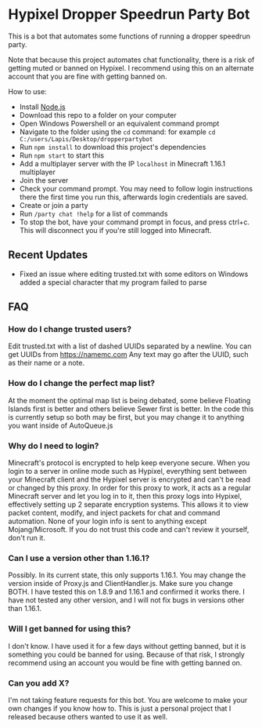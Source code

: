 # Hypixel Dropper Speedrun Party Bot
This is a bot that automates some functions of running a dropper speedrun party.

Note that because this project automates chat functionality, there is a risk of getting muted or banned on Hypixel. I recommend using this on an alternate account that you are fine with getting banned on.

How to use:
- Install [Node.js](https://nodejs.org/en/download/)
- Download this repo to a folder on your computer
- Open Windows Powershell or an equivalent command prompt
- Navigate to the folder using the `cd` command: for example `cd C:/users/Lapis/Desktop/dropperpartybot`
- Run `npm install` to download this project's dependencies
- Run `npm start` to start this
- Add a multiplayer server with the IP `localhost` in Minecraft 1.16.1 multiplayer
- Join the server
- Check your command prompt. You may need to follow login instructions there the first time you run this, afterwards login credentials are saved.
- Create or join a party
- Run `/party chat !help` for a list of commands
- To stop the bot, have your command prompt in focus, and press ctrl+c. This will disconnect you if you're still logged into Minecraft.

## Recent Updates
- Fixed an issue where editing trusted.txt with some editors on Windows added a special character that my program failed to parse

## FAQ
### How do I change trusted users?
Edit trusted.txt with a list of dashed UUIDs separated by a newline. You can get UUIDs from https://namemc.com Any text may go after the UUID, such as their name or a note.

### How do I change the perfect map list?
At the moment the optimal map list is being debated, some believe Floating Islands first is better and others believe Sewer first is better. In the code this is currently setup so both may be first, but you may change it to anything you want inside of AutoQueue.js

### Why do I need to login?
Minecraft's protocol is encrypted to help keep everyone secure. When you login to a server in online mode such as Hypixel, everything sent between your Minecraft client and the Hypixel server is encrypted and can't be read or changed by this proxy.
In order for this proxy to work, it acts as a regular Minecraft server and let you log in to it, then this proxy logs into Hypixel, effectively setting up 2 separate encryption systems.
This allows it to view packet content, modify, and inject packets for chat and command automation.
None of your login info is sent to anything except Mojang/Microsoft. If you do not trust this code and can't review it yourself, don't run it.

### Can I use a version other than 1.16.1?
Possibly. In its current state, this only supports 1.16.1. You may change the version inside of Proxy.js and ClientHandler.js. Make sure you change BOTH.
I have tested this on 1.8.9 and 1.16.1 and confirmed it works there. I have not tested any other version, and I will not fix bugs in versions other than 1.16.1.

### Will I get banned for using this?
I don't know. I have used it for a few days without getting banned, but it is something you could be banned for using. Because of that risk, I strongly recommend using an account you would be fine with getting banned on.

### Can you add X?
I'm not taking feature requests for this bot. You are welcome to make your own changes if you know how to. This is just a personal project that I released because others wanted to use it as well.
